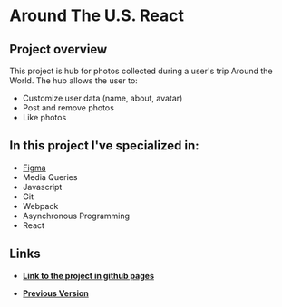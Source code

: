 # Around The U.S. React

## Project overview

This project is hub for photos collected during a user's trip Around the World.
The hub allows the user to:

- Customize user data (name, about, avatar)
- Post and remove photos
- Like photos 
  
## In this project I've specialized in:

- [Figma](https://www.figma.com/file/SurN1jaeEQIhuZEDMhmWWf/Sprint-4-Around-The-U.S.-desktop-mobile?node-id=0%3A1)
- Media Queries
- Javascript
- Git
- Webpack
- Asynchronous Programming
- React

## Links
    
- **[Link to the project in github pages](https://Alfi-Naim.github.io/around-react/)**

- **[Previous Version](https://github.com/Alfi-Naim/web_project_4/)**
